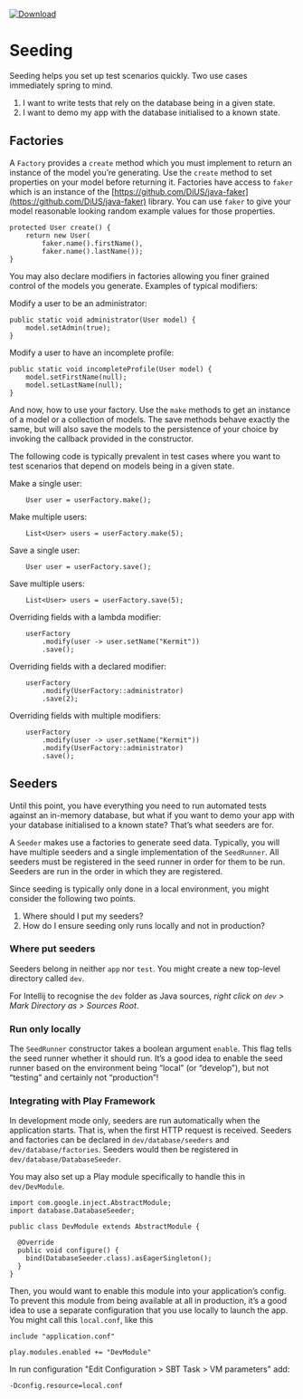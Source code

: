 [ ![Download](https://api.bintray.com/packages/paulschwarz/sbt-plugins/seeder/images/download.svg) ](https://bintray.com/paulschwarz/sbt-plugins/seeder/_latestVersion)

# Seeding

Seeding helps you set up test scenarios quickly. Two use cases immediately spring to mind.

1. I want to write tests that rely on the database being in a given state.
2. I want to demo my app with the database initialised to a known state.

## Factories

A `Factory` provides a `create` method which you must implement to return an instance of the model
you’re generating. Use the `create` method to set properties on your model before returning it. 
Factories have access to `faker` which is an instance of the 
[https://github.com/DiUS/java-faker](https://github.com/DiUS/java-faker) library. You can use 
`faker` to give your model reasonable looking random example values for those properties.

    protected User create() {
        return new User(
            faker.name().firstName(),
            faker.name().lastName());
    }

You may also declare modifiers in factories allowing you finer grained control of the models you 
generate. Examples of typical modifiers:

Modify a user to be an administrator:

    public static void administrator(User model) {
        model.setAdmin(true);
    }

Modify a user to have an incomplete profile:

    public static void incompleteProfile(User model) {
        model.setFirstName(null);
        model.setLastName(null);
    }
    
And now, how to use your factory. Use the `make` methods to get an instance of a model or a 
collection of models. The save methods behave exactly the same, but will also save the models to the 
persistence of your choice by invoking the callback provided in the constructor. 

The following code is typically prevalent in test cases where you want to test scenarios that depend 
on models being in a given state.

Make a single user:

        User user = userFactory.make();

Make multiple users:

        List<User> users = userFactory.make(5);

Save a single user:

        User user = userFactory.save();
            
Save multiple users:
            
        List<User> users = userFactory.save(5);
            
Overriding fields with a lambda modifier:
            
        userFactory
            .modify(user -> user.setName("Kermit"))
            .save();
            
Overriding fields with a declared modifier:
            
        userFactory
            .modify(UserFactory::administrator)
            .save(2);
            
Overriding fields with multiple modifiers:

        userFactory
            .modify(user -> user.setName("Kermit"))
            .modify(UserFactory::administrator)
            .save();
            
## Seeders

Until this point, you have everything you need to run automated tests against an in-memory database,
but what if you want to demo your app with your database initialised to a known state? That’s what 
seeders are for.

A `Seeder` makes use a factories to generate seed data. Typically, you will have multiple seeders
and a single implementation of the `SeedRunner`. All seeders must be registered in the seed runner 
in order for them to be run. Seeders are run in the order in which they are registered.

Since seeding is typically only done in a local environment, you might consider the following two
points.

1. Where should I put my seeders?
2. How do I ensure seeding only runs locally and not in production?

### Where put seeders

Seeders belong in neither `app` nor `test`. You might create a new top-level directory called `dev`.

For Intellij to recognise the `dev` folder as Java sources, *right click on `dev` > Mark Directory 
as > Sources Root*. 

### Run only locally

The `SeedRunner` constructor takes a boolean argument `enable`. This flag tells the seed runner
whether it should run. It’s a good idea to enable the seed runner based on the environment being
“local” (or “develop”), but not “testing” and certainly not “production”!

### Integrating with Play Framework

In development mode only, seeders are run automatically when the application starts. That is, when 
the first HTTP request is received. Seeders and factories can be declared in `dev/database/seeders` 
and `dev/database/factories`. Seeders would then be registered in `dev/database/DatabaseSeeder`.

You may also set up a Play module specifically to handle this in `dev/DevModule`.

    import com.google.inject.AbstractModule;
    import database.DatabaseSeeder;
    
    public class DevModule extends AbstractModule {
    
      @Override
      public void configure() {
        bind(DatabaseSeeder.class).asEagerSingleton();
      }
    }
        
Then, you would want to enable this module into your application’s config. To prevent this module 
from being available at all in production, it’s a good idea to use a separate configuration that you 
use locally to launch the app. You might call this `local.conf`, like this
    
    include "application.conf"
    
    play.modules.enabled += "DevModule"

In run configuration "Edit Configuration > SBT Task > VM parameters" add:
    
    -Dconfig.resource=local.conf
